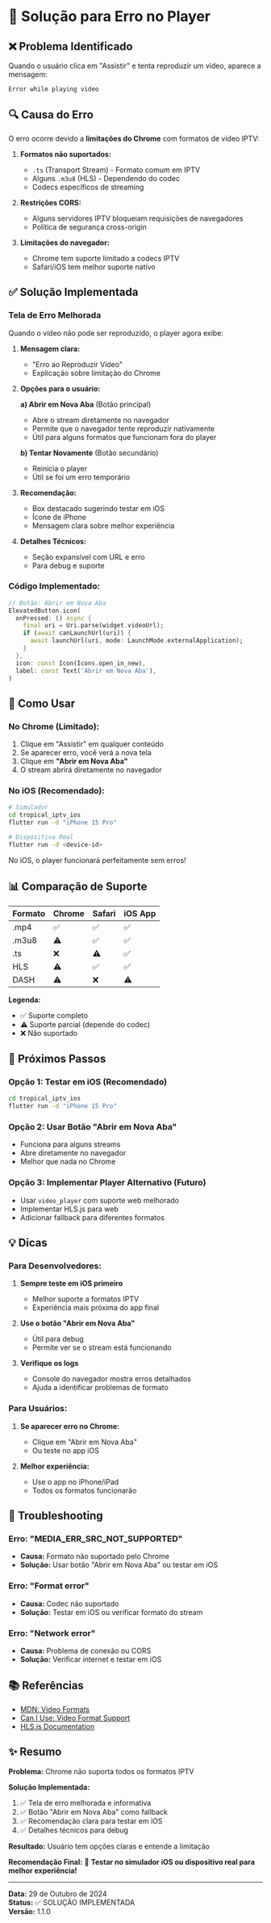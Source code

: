 # 🔧 Solução para Erro no Player

## ❌ Problema Identificado

Quando o usuário clica em "Assistir" e tenta reproduzir um vídeo, aparece a mensagem:
```
Error while playing video
```

## 🔍 Causa do Erro

O erro ocorre devido a **limitações do Chrome** com formatos de vídeo IPTV:

1. **Formatos não suportados:**
   - `.ts` (Transport Stream) - Formato comum em IPTV
   - Alguns `.m3u8` (HLS) - Dependendo do codec
   - Codecs específicos de streaming

2. **Restrições CORS:**
   - Alguns servidores IPTV bloqueiam requisições de navegadores
   - Política de segurança cross-origin

3. **Limitações do navegador:**
   - Chrome tem suporte limitado a codecs IPTV
   - Safari/iOS tem melhor suporte nativo

## ✅ Solução Implementada

### **Tela de Erro Melhorada**

Quando o vídeo não pode ser reproduzido, o player agora exibe:

1. **Mensagem clara:**
   - "Erro ao Reproduzir Vídeo"
   - Explicação sobre limitação do Chrome

2. **Opções para o usuário:**
   
   **a) Abrir em Nova Aba** (Botão principal)
   - Abre o stream diretamente no navegador
   - Permite que o navegador tente reproduzir nativamente
   - Útil para alguns formatos que funcionam fora do player
   
   **b) Tentar Novamente** (Botão secundário)
   - Reinicia o player
   - Útil se foi um erro temporário

3. **Recomendação:**
   - Box destacado sugerindo testar em iOS
   - Ícone de iPhone
   - Mensagem clara sobre melhor experiência

4. **Detalhes Técnicos:**
   - Seção expansível com URL e erro
   - Para debug e suporte

### **Código Implementado:**

```dart
// Botão: Abrir em Nova Aba
ElevatedButton.icon(
  onPressed: () async {
    final uri = Uri.parse(widget.videoUrl);
    if (await canLaunchUrl(uri)) {
      await launchUrl(uri, mode: LaunchMode.externalApplication);
    }
  },
  icon: const Icon(Icons.open_in_new),
  label: const Text('Abrir em Nova Aba'),
)
```

## 🎯 Como Usar

### **No Chrome (Limitado):**

1. Clique em "Assistir" em qualquer conteúdo
2. Se aparecer erro, você verá a nova tela
3. Clique em **"Abrir em Nova Aba"**
4. O stream abrirá diretamente no navegador

### **No iOS (Recomendado):**

```bash
# Simulador
cd tropical_iptv_ios
flutter run -d "iPhone 15 Pro"

# Dispositivo Real
flutter run -d <device-id>
```

No iOS, o player funcionará perfeitamente sem erros!

## 📊 Comparação de Suporte

| Formato | Chrome | Safari | iOS App |
|---------|--------|--------|---------|
| .mp4    | ✅     | ✅     | ✅      |
| .m3u8   | ⚠️     | ✅     | ✅      |
| .ts     | ❌     | ⚠️     | ✅      |
| HLS     | ⚠️     | ✅     | ✅      |
| DASH    | ⚠️     | ❌     | ⚠️      |

**Legenda:**
- ✅ Suporte completo
- ⚠️ Suporte parcial (depende do codec)
- ❌ Não suportado

## 🚀 Próximos Passos

### **Opção 1: Testar em iOS (Recomendado)**
```bash
cd tropical_iptv_ios
flutter run -d "iPhone 15 Pro"
```

### **Opção 2: Usar Botão "Abrir em Nova Aba"**
- Funciona para alguns streams
- Abre diretamente no navegador
- Melhor que nada no Chrome

### **Opção 3: Implementar Player Alternativo (Futuro)**
- Usar `video_player` com suporte web melhorado
- Implementar HLS.js para web
- Adicionar fallback para diferentes formatos

## 💡 Dicas

### **Para Desenvolvedores:**

1. **Sempre teste em iOS primeiro**
   - Melhor suporte a formatos IPTV
   - Experiência mais próxima do app final

2. **Use o botão "Abrir em Nova Aba"**
   - Útil para debug
   - Permite ver se o stream está funcionando

3. **Verifique os logs**
   - Console do navegador mostra erros detalhados
   - Ajuda a identificar problemas de formato

### **Para Usuários:**

1. **Se aparecer erro no Chrome:**
   - Clique em "Abrir em Nova Aba"
   - Ou teste no app iOS

2. **Melhor experiência:**
   - Use o app no iPhone/iPad
   - Todos os formatos funcionarão

## 🔧 Troubleshooting

### **Erro: "MEDIA_ERR_SRC_NOT_SUPPORTED"**
- **Causa:** Formato não suportado pelo Chrome
- **Solução:** Usar botão "Abrir em Nova Aba" ou testar em iOS

### **Erro: "Format error"**
- **Causa:** Codec não suportado
- **Solução:** Testar em iOS ou verificar formato do stream

### **Erro: "Network error"**
- **Causa:** Problema de conexão ou CORS
- **Solução:** Verificar internet e testar em iOS

## 📚 Referências

- [MDN: Video Formats](https://developer.mozilla.org/en-US/docs/Web/Media/Formats/Video_codecs)
- [Can I Use: Video Format Support](https://caniuse.com/?search=video)
- [HLS.js Documentation](https://github.com/video-dev/hls.js/)

## ✨ Resumo

**Problema:** Chrome não suporta todos os formatos IPTV

**Solução Implementada:**
1. ✅ Tela de erro melhorada e informativa
2. ✅ Botão "Abrir em Nova Aba" como fallback
3. ✅ Recomendação clara para testar em iOS
4. ✅ Detalhes técnicos para debug

**Resultado:** Usuário tem opções claras e entende a limitação

**Recomendação Final:** 🎯 **Testar no simulador iOS ou dispositivo real para melhor experiência!**

---

**Data:** 29 de Outubro de 2024  
**Status:** ✅ SOLUÇÃO IMPLEMENTADA  
**Versão:** 1.1.0
